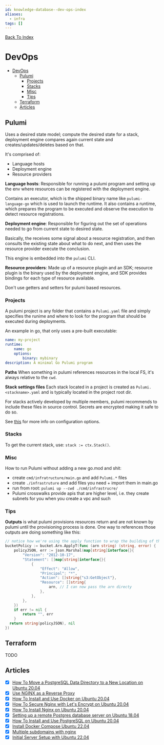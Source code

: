 ```yaml
---
id: knowledge-database--dev-ops-index
aliases:
  - infra
tags: []
---
```


[Back To Index](/knowledge-database/index.md)

# DevOps

<!--toc:start-->
- [DevOps](#devops)
  - [Pulumi](#pulumi)
    - [Projects](#projects)
    - [Stacks](#stacks)
    - [Misc](#misc)
    - [Tips](#tips)
  - [Terraform](#terraform)
  - [Articles](#articles)
<!--toc:end-->

## Pulumi

Uses a desired state model; compute the desired state for a stack, deployment engine compares again current state and creates/updates/deletes based on that.

It's comprised of:
- Language hosts
- Deployment engine
- Resource providers

**Language hosts**:
Responsible for running a pulumi program and setting up the env where resources can be registered with the deployment engine.

Contains an executor, which is the shipped binary name like `pulumi-language-go` which is used to launch the runtime. It also contains a runtime, which prepares the program to be executed and observe the execution to detect resource registrations.

**Deployment engine**:
Responsible for figuring out the set of operations needed to go from current state to desired state.

Basically, the receives some signal about a resource registration, and then consults the existing state about what to do next, and then uses the resource provider execute the conclusion.

This engine is embedded into the `pulumi` CLI.

**Resource providers**:
Made up of a resource plugin and an SDK; resource plugin is the binary used by the deployment engine, and SDK provides bindings for each type of resource available.

Don't use getters and setters for pulumi based resources.

### Projects

A pulumi project is any folder that contains a `Pulumi.yaml` file and simply specifies the runime and where to look for the program that should be executed during deployments.

An example in go, that only uses a pre-built executable:
```yaml
name: my-project
runtime:
    name: go
    options:
        binary: mybinary
description: A minimal Go Pulumi program
```

**Paths**
When something in pulumi references resources in the local FS, it's always relative to the `cwd`. 

**Stack settings files**
Each stack located in a project is created as `Pulumi.<stackname>.yaml` and is typically located in the project root dir.

For stacks actively developed by multiple members, pulumi recommends to include these files in source control. Secrets are encrypted making it safe to do so.

See [this](https://www.pulumi.com/docs/concepts/projects/project-file/) for more info on configuration options.

### Stacks

To get the current stack, use: `stack := ctx.Stack()`.

### Misc

How to run Pulumi without adding a new go.mod and shit:

- create `cmd/infratructure/main.go` and add `Pulumi.*` files
- create `./infrastruture` and add files you need + import them in main.go
- run from root: `pulumi up --cwd ./cmd/infrastrucre/`
- Pulumi crosswalks provide apis that are higher level, i.e. they create subnets for you when you create a vpc and such

### Tips

**Outputs** is what pulumi provisions resources return and are not known by pulumi until the provisioning process is 
done. One way to references those outputs are doing something like this:
```go
// notice how we're using the apply function to wrap the building of the JSON string
bucketPolicy := bucket.Arn.ApplyT(func (arn string) (string, error) {
    policyJSON, err := json.Marshal(map[string]interface{}{
        "Version": "2012-10-17",
        "Statement": []map[string]interface{}{
            {
                "Effect": "Allow",
                "Principal": "*",
                "Action": []string{"s3:GetObject"},
                "Resource": []string{
                    arn, // I can now pass the arn directy
                },
            },
        },
    })
    if err != nil {
        return "", err
    }
  return string(policyJSON), nil
})
```

## Terraform

TODO

## Articles
  - [X] [How To Move a PostgreSQL Data Directory to a New Location on Ubuntu 20.04](https://www.digitalocean.com/community/tutorials/how-to-move-a-postgresql-data-directory-to-a-new-location-on-ubuntu-20-04)
  - [X] [Use NGINX as a Reverse Proxy](https://www.linode.com/docs/guides/use-nginx-reverse-proxy/)
  - [X] [How To Install and Use Docker on Ubuntu 20.04](https://www.digitalocean.com/community/tutorials/how-to-install-and-use-docker-on-ubuntu-20-04)
  - [X] [How To Secure Nginx with Let's Encrypt on Ubuntu 20.04](https://www.digitalocean.com/community/tutorials/how-to-secure-nginx-with-let-s-encrypt-on-ubuntu-20-04)
  - [X] [How To Install Nginx on Ubuntu 20.04](https://www.digitalocean.com/community/tutorials/how-to-install-nginx-on-ubuntu-20-04)
  - [X] [Setting up a remote Postgres database server on Ubuntu 18.04](https://blog.logrocket.com/setting-up-a-remote-postgres-database-server-on-ubuntu-18-04/)
  - [X] [How To Install and Use PostgreSQL on Ubuntu 20.04](https://www.digitalocean.com/community/tutorials/how-to-install-and-use-postgresql-on-ubuntu-20-04#step-8-adding-and-deleting-columns-from-a-table)
  - [X] [Install Docker Compose Ubuntu 22.04](https://www.digitalocean.com/community/tutorials/how-to-install-and-use-docker-compose-on-ubuntu-22-04)
  - [X] [Multiple subdomains with nginx](https://blog.logrocket.com/how-to-build-web-app-with-multiple-subdomains-nginx/)
  - [X] [Initial Server Setup with Ubuntu 22.04](https://www.digitalocean.com/community/tutorials/initial-server-setup-with-ubuntu-22-04)
